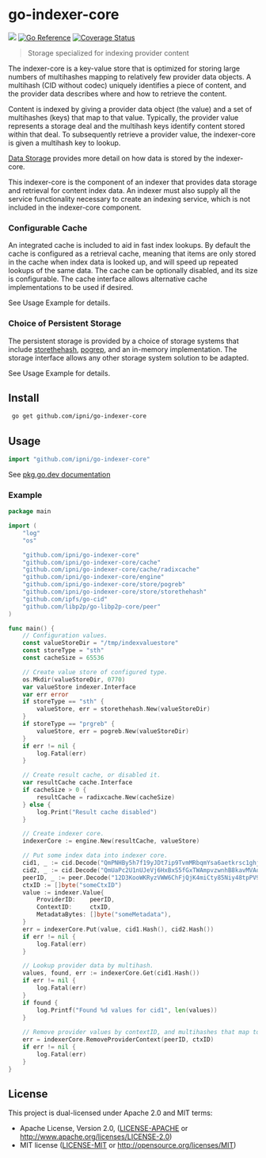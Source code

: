 # go-indexer-core
[![](https://img.shields.io/badge/made%20by-Protocol%20Labs-blue.svg?style=flat-square)](https://protocol.ai)
[![Go Reference](https://pkg.go.dev/badge/github.com/ipni/go-indexer-core.svg)](https://pkg.go.dev/github.com/ipni/go-indexer-core)
[![Coverage Status](https://codecov.io/gh/ipni/go-indexer-core/branch/main/graph/badge.svg)](https://codecov.io/gh/ipni/go-indexer-core/branch/main)
> Storage specialized for indexing provider content

The indexer-core is a key-value store that is optimized for storing large numbers of multihashes mapping to relatively few provider data objects. A multihash (CID without codec) uniquely identifies a piece of content, and the provider data describes where and how to retrieve the content.

Content is indexed by giving a provider data object (the value) and a set of multihashes (keys) that map to that value. Typically, the provider value represents a storage deal and the multihash keys identify content stored within that deal. To subsequently retrieve a provider value, the indexer-core is given a multihash key to lookup.

[Data Storage](doc/data-storage.md) provides more detail on how data is stored by the indexer-core.

This indexer-core is the component of an indexer that provides data storage and retrieval for content index data. An indexer must also supply all the service functionality necessary to create an indexing service, which is not included in the indexer-core component.

### Configurable Cache

An integrated cache is included to aid in fast index lookups. By default the cache is configured as a retrieval cache, meaning that items are only stored in the cache when index data is looked up, and will speed up repeated lookups of the same data. The cache can be optionally disabled, and its size is configurable. The cache interface allows alternative cache implementations to be used if desired.

See Usage Example for details.

### Choice of Persistent Storage

The persistent storage is provided by a choice of storage systems that include [storethehash](https://github.com/ipld/go-storethehash), [pogrep](https://github.com/akrylysov/pogreb#readme), and an in-memory implementation. The storage interface allows any other storage system solution to be adapted.

See Usage Example for details.

## Install
```sh
 go get github.com/ipni/go-indexer-core
 ```
 
 ## Usage
 ```go
 import "github.com/ipni/go-indexer-core"
```

See [pkg.go.dev documentation](https://pkg.go.dev/github.com/ipni/go-indexer-core)

### Example
```go
package main

import (
	"log"
	"os"

	"github.com/ipni/go-indexer-core"
	"github.com/ipni/go-indexer-core/cache"
	"github.com/ipni/go-indexer-core/cache/radixcache"
	"github.com/ipni/go-indexer-core/engine"
	"github.com/ipni/go-indexer-core/store/pogreb"
	"github.com/ipni/go-indexer-core/store/storethehash"
	"github.com/ipfs/go-cid"
	"github.com/libp2p/go-libp2p-core/peer"
)

func main() {
	// Configuration values.
	const valueStoreDir = "/tmp/indexvaluestore"
	const storeType = "sth"
	const cacheSize = 65536

	// Create value store of configured type.
	os.Mkdir(valueStoreDir, 0770)
	var valueStore indexer.Interface
	var err error
	if storeType == "sth" {
		valueStore, err = storethehash.New(valueStoreDir)
	}
	if storeType == "prgreb" {
		valueStore, err = pogreb.New(valueStoreDir)
	}
	if err != nil {
		log.Fatal(err)
	}

	// Create result cache, or disabled it.
	var resultCache cache.Interface
	if cacheSize > 0 {
		resultCache = radixcache.New(cacheSize)
	} else {
		log.Print("Result cache disabled")
	}

	// Create indexer core.
	indexerCore := engine.New(resultCache, valueStore)

	// Put some index data into indexer core.
	cid1, _ := cid.Decode("QmPNHBy5h7f19yJDt7ip9TvmMRbqmYsa6aetkrsc1ghjLB")
	cid2, _ := cid.Decode("QmUaPc2U1nUJeVj6HxBxS5fGxTWAmpvzwnhB8kavMVAotE")
	peerID, _ := peer.Decode("12D3KooWKRyzVWW6ChFjQjK4miCty85Niy48tpPV95XdKu1BcvMA")
	ctxID := []byte("someCtxID")
	value := indexer.Value{
		ProviderID:    peerID,
		ContextID:     ctxID,
		MetadataBytes: []byte("someMetadata"),
	}
	err = indexerCore.Put(value, cid1.Hash(), cid2.Hash())
	if err != nil {
		log.Fatal(err)
	}

	// Lookup provider data by multihash.
	values, found, err := indexerCore.Get(cid1.Hash())
	if err != nil {
		log.Fatal(err)
	}
	if found {
		log.Printf("Found %d values for cid1", len(values))
	}
	
	// Remove provider values by contextID, and multihashes that map to them.
	err = indexerCore.RemoveProviderContext(peerID, ctxID)
	if err != nil {
		log.Fatal(err)                                                                                                                   
	}
}
```

## License
This project is dual-licensed under Apache 2.0 and MIT terms:

- Apache License, Version 2.0, ([LICENSE-APACHE](LICENSE-APACHE) or http://www.apache.org/licenses/LICENSE-2.0)
- MIT license ([LICENSE-MIT](LICENSE-MIT) or http://opensource.org/licenses/MIT)
